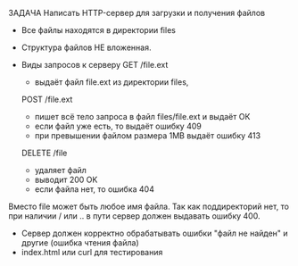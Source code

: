  ЗАДАЧА
 Написать HTTP-сервер для загрузки и получения файлов
 - Все файлы находятся в директории files
 - Структура файлов НЕ вложенная.

 - Виды запросов к серверу
   GET /file.ext
   - выдаёт файл file.ext из директории files,

   POST /file.ext
   - пишет всё тело запроса в файл files/file.ext и выдаёт ОК
   - если файл уже есть, то выдаёт ошибку 409
   - при превышении файлом размера 1MB выдаёт ошибку 413

   DELETE /file
   - удаляет файл
   - выводит 200 OK
   - если файла нет, то ошибка 404

 Вместо file может быть любое имя файла.
 Так как поддиректорий нет, то при наличии / или .. в пути сервер должен выдавать ошибку 400.

- Сервер должен корректно обрабатывать ошибки "файл не найден" и другие (ошибка чтения файла)
- index.html или curl для тестирования
